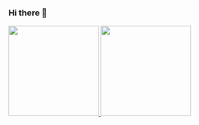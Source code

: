### Hi there 👋
<div>
  <a href="https://github.com/VictorTerror">
  <img height="180em" src=https://github-readme-stats.vercel.app/api?username=victorterror&show_icons=true&theme=dracula&include_all_commits=true&count_private=true"/>
  <img height="180em" src=https://github-readme-stats.vercel.app/api/top-langs/?username=victorterror&layout=compact&langs_count=168&theme=dracula"/>

    
</div>


<!--
**VictorTerror/VictorTerror** is a ✨ _special_ ✨ repository because its `README.md` (this file) appears on your GitHub profile.

Here are some ideas to get you started:

- 🔭 I’m currently working on ...
- 🌱 I’m currently learning ...
- 👯 I’m looking to collaborate on ...
- 🤔 I’m looking for help with ...
- 💬 Ask me about ...
- 📫 How to reach me: ...
- 😄 Pronouns: ...
- ⚡ Fun fact: ...
-->
